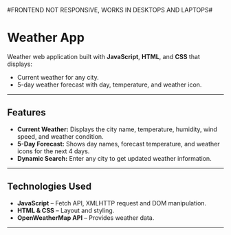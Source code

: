 #FRONTEND NOT RESPONSIVE, WORKS IN DESKTOPS AND LAPTOPS#

# Weather App

  Weather web application built with **JavaScript**, **HTML**, and **CSS** that displays:

- Current weather for any city.
- 5-day weather forecast with day, temperature, and weather icon.

---

## Features

- **Current Weather:** Displays the city name, temperature, humidity, wind speed, and weather condition.  
- **5-Day Forecast:** Shows day names, forecast temperature, and weather icons for the next 4 days.  
- **Dynamic Search:** Enter any city to get updated weather information.  

---

## Technologies Used

- **JavaScript** – Fetch API, XMLHTTP request and DOM manipulation.  
- **HTML & CSS** – Layout and styling.  
- **OpenWeatherMap API** – Provides weather data.

---
